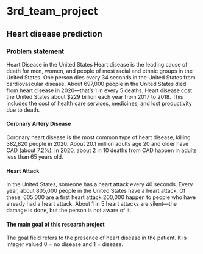 # 3rd_team_project
## Heart disease prediction
### Problem statement
Heart Disease in the United States
Heart disease is the leading cause of death for men, women, and people of most racial and ethnic groups in the United States. 
One person dies every 34 seconds in the United States from cardiovascular disease. About 697,000 people in the United States died from heart disease in 2020—that’s 1 in every 5 deaths. 
Heart disease cost the United States about $229 billion each year from 2017 to 2018.
This includes the cost of health care services, medicines, and lost productivity due to death.
#### Coronary Artery Disease
Coronary heart disease is the most common type of heart disease, killing 382,820 people in 2020. 
About 20.1 million adults age 20 and older have CAD (about 7.2%). 
In 2020, about 2 in 10 deaths from CAD happen in adults less than 65 years old.
#### Heart Attack
In the United States, someone has a heart attack every 40 seconds. 
Every year, about 805,000 people in the United States have a heart attack. 
Of these, 605,000 are a first heart attack 200,000 happen to people who have already had a heart attack. 
About 1 in 5 heart attacks are silent—the damage is done, but the person is not aware of it.
#### The main goal of this research project
The goal field refers to the presence of heart disease in the patient. It is integer valued 0 = no disease and 1 = disease.
